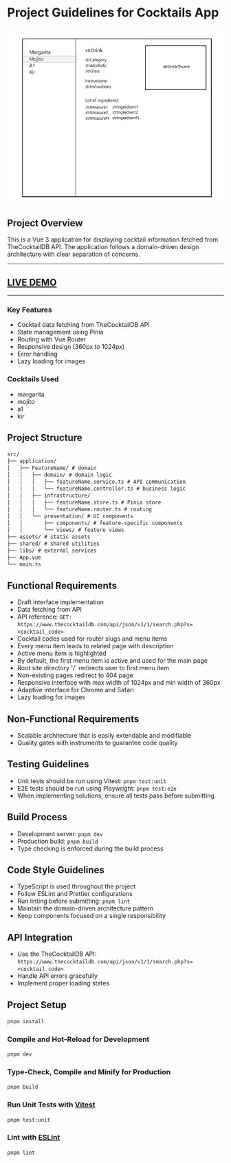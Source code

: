 # Project Guidelines for Cocktails App

![draft interface](./cocktails-app-interface.png)

## Project Overview
This is a Vue 3 application for displaying cocktail information fetched from TheCocktailDB API. The application follows a domain-driven design architecture with clear separation of concerns.

---

## [LIVE DEMO](https://philippovdev.github.io/cocktails-app/)

---

### Key Features
- Cocktail data fetching from TheCocktailDB API
- State management using Pinia
- Routing with Vue Router
- Responsive design (360px to 1024px)
- Error handling
- Lazy loading for images

### Cocktails Used
- margarita
- mojito
- a1
- kir

## Project Structure
```
src/
├── application/
│   ├── FeatureName/ # domain
│   │   ├── domain/ # domain logic
│   │   │   ├── featureName.service.ts # API communication
│   │   │   └── featureName.controller.ts # business logic
│   │   ├── infrastructure/
│   │   │   ├── featureName.store.ts # Pinia store
│   │   │   └── featureName.router.ts # routing
│   │   └── presentation/ # UI components
│   │       ├── components/ # feature-specific components
│   │       └── views/ # feature views
├── assets/ # static assets
├── shared/ # shared utilities
├── libs/ # external services
├── App.vue
└── main.ts
```

## Functional Requirements
- Draft interface implementation
- Data fetching from API
- API reference: `GET: https://www.thecocktaildb.com/api/json/v1/1/search.php?s=<cocktail_code>`
- Cocktail codes used for router slugs and menu items
- Every menu item leads to related page with description
- Active menu item is highlighted
- By default, the first menu item is active and used for the main page
- Root site directory '/' redirects user to first menu item
- Non-existing pages redirect to 404 page
- Responsive interface with max width of 1024px and min width of 360px
- Adaptive interface for Chrome and Safari
- Lazy loading for images

## Non-Functional Requirements
- Scalable architecture that is easily extendable and modifiable
- Quality gates with instruments to guarantee code quality

## Testing Guidelines
- Unit tests should be run using Vitest: `pnpm test:unit`
- E2E tests should be run using Playwright: `pnpm test:e2e`
- When implementing solutions, ensure all tests pass before submitting

## Build Process
- Development server: `pnpm dev`
- Production build: `pnpm build`
- Type checking is enforced during the build process

## Code Style Guidelines
- TypeScript is used throughout the project
- Follow ESLint and Prettier configurations
- Run linting before submitting: `pnpm lint`
- Maintain the domain-driven architecture pattern
- Keep components focused on a single responsibility

## API Integration
- Use the TheCocktailDB API: `https://www.thecocktaildb.com/api/json/v1/1/search.php?s=<cocktail_code>`
- Handle API errors gracefully
- Implement proper loading states

## Project Setup

```sh
pnpm install
```

### Compile and Hot-Reload for Development

```sh
pnpm dev
```

### Type-Check, Compile and Minify for Production

```sh
pnpm build
```

### Run Unit Tests with [Vitest](https://vitest.dev/)

```sh
pnpm test:unit
```

### Lint with [ESLint](https://eslint.org/)

```sh
pnpm lint
```
